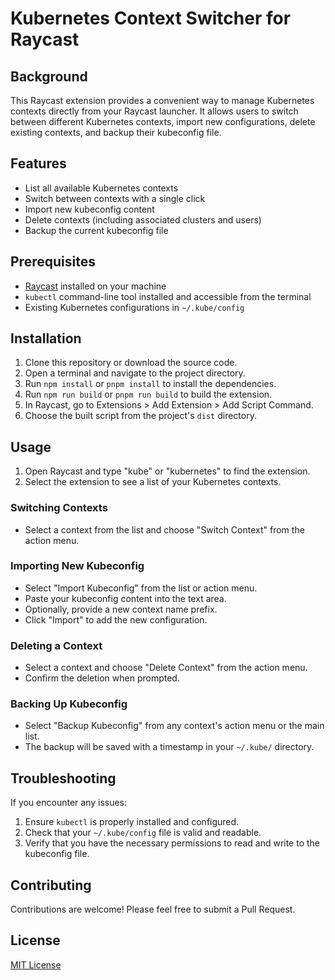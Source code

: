 # Kubernetes Context Switcher for Raycast

## Background

This Raycast extension provides a convenient way to manage Kubernetes contexts directly from your Raycast launcher. It allows users to switch between different Kubernetes contexts, import new configurations, delete existing contexts, and backup their kubeconfig file.

## Features

- List all available Kubernetes contexts
- Switch between contexts with a single click
- Import new kubeconfig content
- Delete contexts (including associated clusters and users)
- Backup the current kubeconfig file

## Prerequisites

- [Raycast](https://www.raycast.com/) installed on your machine
- `kubectl` command-line tool installed and accessible from the terminal
- Existing Kubernetes configurations in `~/.kube/config`

## Installation

1. Clone this repository or download the source code.
2. Open a terminal and navigate to the project directory.
3. Run `npm install` or `pnpm install` to install the dependencies.
4. Run `npm run build` or `pnpm run build` to build the extension.
5. In Raycast, go to Extensions > Add Extension > Add Script Command.
6. Choose the built script from the project's `dist` directory.

## Usage

1. Open Raycast and type "kube" or "kubernetes" to find the extension.
2. Select the extension to see a list of your Kubernetes contexts.

### Switching Contexts

- Select a context from the list and choose "Switch Context" from the action menu.

### Importing New Kubeconfig

- Select "Import Kubeconfig" from the list or action menu.
- Paste your kubeconfig content into the text area.
- Optionally, provide a new context name prefix.
- Click "Import" to add the new configuration.

### Deleting a Context

- Select a context and choose "Delete Context" from the action menu.
- Confirm the deletion when prompted.

### Backing Up Kubeconfig

- Select "Backup Kubeconfig" from any context's action menu or the main list.
- The backup will be saved with a timestamp in your `~/.kube/` directory.

## Troubleshooting

If you encounter any issues:

1. Ensure `kubectl` is properly installed and configured.
2. Check that your `~/.kube/config` file is valid and readable.
3. Verify that you have the necessary permissions to read and write to the kubeconfig file.

## Contributing

Contributions are welcome! Please feel free to submit a Pull Request.

## License

[MIT License](LICENSE)